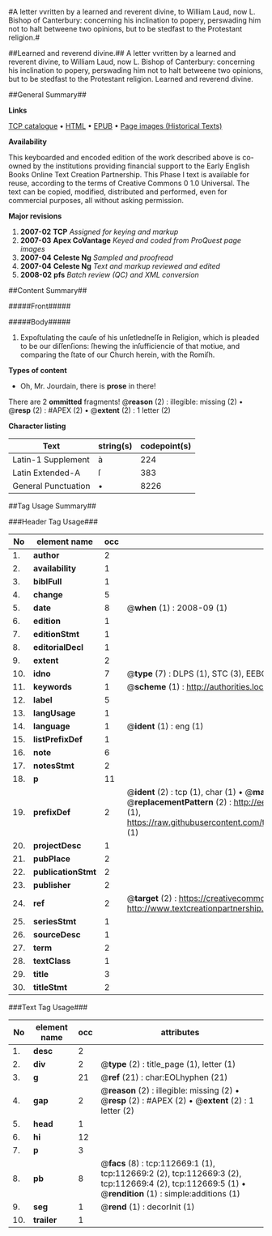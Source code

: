 #A letter vvritten by a learned and reverent divine, to William Laud, now L. Bishop of Canterbury: concerning his inclination to popery, perswading him not to halt betweene two opinions, but to be stedfast to the Protestant religion.#

##Learned and reverend divine.##
A letter vvritten by a learned and reverent divine, to William Laud, now L. Bishop of Canterbury: concerning his inclination to popery, perswading him not to halt betweene two opinions, but to be stedfast to the Protestant religion.
Learned and reverend divine.

##General Summary##

**Links**

[TCP catalogue](http://www.ota.ox.ac.uk/tcp/)  • 
[HTML](http://tei.it.ox.ac.uk/tcp/Texts-HTML/free/A88/A88049.html)  • 
[EPUB](http://tei.it.ox.ac.uk/tcp/Texts-EPUB/free/A88/A88049.epub) • 
[Page images (Historical Texts)](https://data.historicaltexts.jisc.ac.uk/view?pubId=eebo-99860547e&pageId=eebo-99860547e-112669-1)

**Availability**

This keyboarded and encoded edition of the
	       work described above is co-owned by the institutions
	       providing financial support to the Early English Books
	       Online Text Creation Partnership. This Phase I text is
	       available for reuse, according to the terms of Creative
	       Commons 0 1.0 Universal. The text can be copied,
	       modified, distributed and performed, even for
	       commercial purposes, all without asking permission.

**Major revisions**

1. __2007-02__ __TCP__ *Assigned for keying and markup*
1. __2007-03__ __Apex CoVantage__ *Keyed and coded from ProQuest page images*
1. __2007-04__ __Celeste Ng__ *Sampled and proofread*
1. __2007-04__ __Celeste Ng__ *Text and markup reviewed and edited*
1. __2008-02__ __pfs__ *Batch review (QC) and XML conversion*

##Content Summary##

#####Front#####

#####Body#####

1. Expoſtulating the cauſe of his unſetledneſſe in Religion, which is pleaded to be our diſſenſions: ſhewing the inſufficiencie of that motiue, and comparing the ſtate of our Church herein, with the Romiſh.

**Types of content**

  * Oh, Mr. Jourdain, there is **prose** in there!

There are 2 **ommitted** fragments! 
 @__reason__ (2) : illegible: missing (2)  •  @__resp__ (2) : #APEX (2)  •  @__extent__ (2) : 1 letter (2)

**Character listing**


|Text|string(s)|codepoint(s)|
|---|---|---|
|Latin-1 Supplement|à|224|
|Latin Extended-A|ſ|383|
|General Punctuation|•|8226|

##Tag Usage Summary##

###Header Tag Usage###

|No|element name|occ|attributes|
|---|---|---|---|
|1.|__author__|2||
|2.|__availability__|1||
|3.|__biblFull__|1||
|4.|__change__|5||
|5.|__date__|8| @__when__ (1) : 2008-09 (1)|
|6.|__edition__|1||
|7.|__editionStmt__|1||
|8.|__editorialDecl__|1||
|9.|__extent__|2||
|10.|__idno__|7| @__type__ (7) : DLPS (1), STC (3), EEBO-CITATION (1), PROQUEST (1), VID (1)|
|11.|__keywords__|1| @__scheme__ (1) : http://authorities.loc.gov/ (1)|
|12.|__label__|5||
|13.|__langUsage__|1||
|14.|__language__|1| @__ident__ (1) : eng (1)|
|15.|__listPrefixDef__|1||
|16.|__note__|6||
|17.|__notesStmt__|2||
|18.|__p__|11||
|19.|__prefixDef__|2| @__ident__ (2) : tcp (1), char (1)  •  @__matchPattern__ (2) : ([0-9\-]+):([0-9IVX]+) (1), (.+) (1)  •  @__replacementPattern__ (2) : http://eebo.chadwyck.com/downloadtiff?vid=$1&page=$2 (1), https://raw.githubusercontent.com/textcreationpartnership/Texts/master/tcpchars.xml#$1 (1)|
|20.|__projectDesc__|1||
|21.|__pubPlace__|2||
|22.|__publicationStmt__|2||
|23.|__publisher__|2||
|24.|__ref__|2| @__target__ (2) : https://creativecommons.org/publicdomain/zero/1.0/ (1), http://www.textcreationpartnership.org/docs/. (1)|
|25.|__seriesStmt__|1||
|26.|__sourceDesc__|1||
|27.|__term__|2||
|28.|__textClass__|1||
|29.|__title__|3||
|30.|__titleStmt__|2||


###Text Tag Usage###

|No|element name|occ|attributes|
|---|---|---|---|
|1.|__desc__|2||
|2.|__div__|2| @__type__ (2) : title_page (1), letter (1)|
|3.|__g__|21| @__ref__ (21) : char:EOLhyphen (21)|
|4.|__gap__|2| @__reason__ (2) : illegible: missing (2)  •  @__resp__ (2) : #APEX (2)  •  @__extent__ (2) : 1 letter (2)|
|5.|__head__|1||
|6.|__hi__|12||
|7.|__p__|3||
|8.|__pb__|8| @__facs__ (8) : tcp:112669:1 (1), tcp:112669:2 (2), tcp:112669:3 (2), tcp:112669:4 (2), tcp:112669:5 (1)  •  @__rendition__ (1) : simple:additions (1)|
|9.|__seg__|1| @__rend__ (1) : decorInit (1)|
|10.|__trailer__|1||
